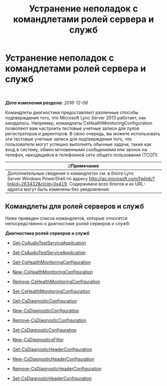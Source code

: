 ﻿---
title: Устранение неполадок с командлетами ролей сервера и служб
TOCTitle: Устранение неполадок с командлетами ролей сервера и служб
ms:assetid: 03be4cae-bf35-40b2-8e02-477b64afa4c9
ms:mtpsurl: https://technet.microsoft.com/ru-ru/library/Gg415628(v=OCS.15)
ms:contentKeyID: 49308785
ms.date: 12/10/2016
mtps_version: v=OCS.15
ms.translationtype: HT
---

# Устранение неполадок с командлетами ролей сервера и служб

 

_**Дата изменения раздела:** 2016-12-08_

Командлеты диагностики предоставляют различные способы подтверждения того, что Microsoft Lync Server 2013 работает, как ожидалось. Например, командлеты CsHealthMonitoringConfiguration позволяют вам настроить тестовые учетные записи для пулов регистраторов и директоров. В свою очередь, вы можете использовать эти тестовые учетные записи для подтверждения того, что пользователи могут успешно выполнять обычные задачи, такие как вход в систему, обмен мгновенными сообщениями или звонок на телефон, находящийся в телефонной сети общего пользования (ТСОП).

<table>
<thead>
<tr class="header">
<th><img src="images/Gg398412.note(OCS.15).gif" title="note" alt="note" />Примечание</th>
</tr>
</thead>
<tbody>
<tr class="odd">
<td>Дополнительные сведения о командлетах см. в блоге Lync Server Windows PowerShell по адресу <a href="http://go.microsoft.com/fwlink/?linkid=263432%26clcid=0x419" class="uri">http://go.microsoft.com/fwlink/?linkid=263432&amp;clcid=0x419</a>. Содержимое всех блогов и их URL-адреса могут быть изменены без уведомления.</td>
</tr>
</tbody>
</table>


## Командлеты для ролей серверов и служб

Ниже приведен список командлетов, которые относятся непосредственно к диагностике ролей серверов и служб:

**Диагностика ролей серверов и служб**

  -   
    [Get-CsAudioTestServiceApplication](get-csaudiotestserviceapplication.md)

  -   
    [Set-CsAudioTestServiceApplication](set-csaudiotestserviceapplication.md)

  -   
    [Get-CsHealthMonitoringConfiguration](get-cshealthmonitoringconfiguration.md)

  -   
    [New-CsHealthMonitoringConfiguration](new-cshealthmonitoringconfiguration.md)

  -   
    [Remove-CsHealthMonitoringConfiguration](remove-cshealthmonitoringconfiguration.md)

  -   
    [Set-CsHealthMonitoringConfiguration](set-cshealthmonitoringconfiguration.md)

  -   
    [Get-CsDiagnosticConfiguration](get-csdiagnosticconfiguration.md)

  -   
    [New-CsDiagnosticConfiguration](new-csdiagnosticconfiguration.md)

  -   
    [Remove-CsDiagnosticConfiguration](remove-csdiagnosticconfiguration.md)

  -   
    [Set-CsDiagnosticConfiguration](set-csdiagnosticconfiguration.md)

  -   
    [New-CsDiagnosticsFilter](new-csdiagnosticsfilter.md)

  -   
    [Get-CsDiagnosticHeaderConfiguration](get-csdiagnosticheaderconfiguration.md)

  -   
    [New-CsDiagnosticHeaderConfiguration](new-csdiagnosticheaderconfiguration.md)

  -   
    [Remove-CsDiagnosticHeaderConfiguration](remove-csdiagnosticheaderconfiguration.md)

  -   
    [Set-CsDiagnosticHeaderConfiguration](set-csdiagnosticheaderconfiguration.md)

